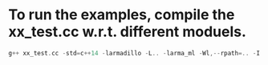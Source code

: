 # To run the examples, compile the xx_test.cc w.r.t. different moduels.
```c++
g++ xx_test.cc -std=c++14 -larmadillo -L.. -larma_ml -Wl,--rpath=.. -I ../include/
```